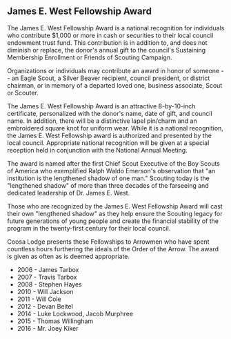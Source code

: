 ## James E. West Fellowship Award

The James E. West Fellowship Award is a national recognition for individuals who contribute $1,000 or more in cash or securities to their local council endowment trust fund. This contribution is in addition to, and does not diminish or replace, the donor's annual gift to the council's Sustaining Membership Enrollment or Friends of Scouting Campaign.

Organizations or individuals may contribute an award in honor of someone -- an Eagle Scout, a Silver Beaver recipient, council president, or district chairman, or in memory of a departed loved one, business associate, Scout or Scouter. 

The James E. West Fellowship Award is an attractive 8-by-10-inch certificate, personalized with the donor's name, date of gift, and council name. In addition, there will be a distinctive lapel pin/charm and an embroidered square knot for uniform wear. While it is a national recognition, the James E. West Fellowship award is authorized and presented by the local council. Appropriate national recognition will be given at a special reception held in conjunction with the National Annual Meeting. 

The award is named after the first Chief Scout Executive of the Boy Scouts of America who exemplified Ralph Waldo Emerson's observation that "an institution is the lengthened shadow of one man." Scouting today is the "lengthened shadow" of more than three decades of the farseeing and dedicated leadership of Dr. James E. West.

Those who are recognized by the James E. West Fellowship Award will cast their own "lengthened shadow" as they help ensure the Scouting legacy for future generations of young people and create the financial stability of the program in the twenty-first century for their local council. 

Coosa Lodge presents these Fellowships to Arrowmen who have spent countless hours furthering the ideals of the Order of the Arrow.  The award is given as often as is deemed appropriate.

* 2006 - James Tarbox
*	2007 - Travis Tarbox
*	2008 - Stephen Hayes
*	2010 - Will Jackson
*	2011 - Will Cole
*	2012 - Devan Beitel
* 2014 - Luke Lockwood, Jacob Murphree
*	2015 - Thomas Willingham
*	2016 - Mr. Joey Kiker
